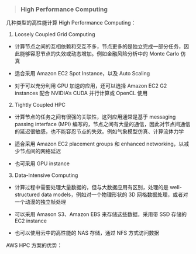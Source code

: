 > ### **High Performance Computing**

几种类型的高性能计算 High Performance Computing：

1. Loosely Coupled Grid Computing

 * 计算节点之间的互相依赖和交互不多，节点更多的是独立完成一部分任务，因此能够容忍节点的失效或动态增加。例如金融风险分析中的 Monte Carlo 仿真
 
 * 适合采用 Amazon EC2 Spot Instance，以及 Auto Scaling
 
 * 对于可以充分利用 GPU 加速的应用，还可以选择 Amazon EC2 G2 instances 配合 NVIDIA’s CUDA 并行计算或 OpenCL 使用

2. Tightly Coupled HPC

 * 计算节点的任务之间有很强的关联性，这列应用通常是基于 messaging passing interface (MPI) 编写的，节点之间有大量的通信，因此对节点间通信的延迟很敏感，也不能容忍节点的失效。例如气象模型仿真、计算流体力学
 
 * 适合采用 Amazon EC2 placement groups 和  enhanced networking，以减少节点间的网络延迟
 
 * 也可采用 GPU instance

3. Data-Intensive Computing

 * 计算过程中需要处理大量数据的，但与大数据应用有区别，处理的是 well-structured data models，例如对一个物理形状的 3D 网格数据处理，或者对一个动漫的独立帧处理
 
 * 可以采用 Amason S3、Amazon EBS 来存储这些数据，采用带 SSD 存储的EC2 instance
 
 * 也可以使用云中的高性能的 NAS 存储，通过 NFS 方式访问数据



AWS HPC 方案的优势：


